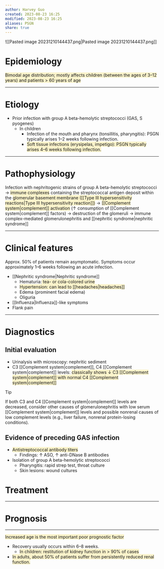 ```yaml
---
author: Harvey Guo
created: 2023-08-23 16:25
modified: 2023-08-23 16:25
aliases: PSGN
share: true
---
```

![[Pasted image 20231210144437.png|Pasted image 20231210144437.png]]
# Epidemiology
<span style="background:rgba(240, 200, 0, 0.2)">Bimodal age distribution; mostly affects children (between the ages of 3–12 years) and patients > 60 years of age</span>

---
# Etiology
- Prior infection with group A beta-hemolytic streptococci (GAS, S pyogenes)
	- In children
		- Infection of the mouth and pharynx (tonsillitis, pharyngitis): PSGN typically arises 1–2 weeks following infection.
		- <span style="background:rgba(240, 200, 0, 0.2)">Soft tissue infections (erysipelas, impetigo): PSGN typically arises 4–6 weeks following infection.</span>

---
# Pathophysiology
Infection with nephritogenic strains of group A beta-hemolytic streptococci → <span style="background:rgba(240, 200, 0, 0.2)">immune complexes</span> containing the streptococcal antigen deposit within the <span style="background:rgba(240, 200, 0, 0.2)">glomerular basement membrane ([[Type III hypersensitivity reactions|Type III hypersensitivity reaction]])</span> → <span style="background:rgba(240, 200, 0, 0.2)">[[Complement system|complement]] activation</span> (↑ consumption of [[Complement system|complement]] factors) → destruction of the glomeruli → immune complex-mediated glomerulonephritis and [[nephritic syndrome|nephritic syndrome]]

---
# Clinical features
Approx. 50% of patients remain asymptomatic. Symptoms occur approximately 1–6 weeks following an acute infection.
- [[Nephritic syndrome|Nephritic syndrome]]
	- Hematuria:<span style="background:rgba(240, 200, 0, 0.2)"> tea- or cola-colored urine</span>
	- <span style="background:rgba(240, 200, 0, 0.2)">Hypertension: can lead to [[headaches|headaches]]</span>
	- Edema (prominent facial edema) 
	- Oliguria
- [[Influenza|Influenza]]-like symptoms 
- Flank pain

---
# Diagnostics
## Initial evaluation
- Urinalysis with microscopy: nephritic sediment
- C3 [[Complement system|complement]], C4 [[Complement system|complement]] levels: <span style="background:rgba(240, 200, 0, 0.2)">classically shows ↓ C3 [[Complement system|complement]] with normal C4 [[Complement system|complement]]</span>
>[!tip] 
>If both C3 and C4 [[Complement system|complement]] levels are decreased, consider other causes of glomerulonephritis with low serum [[Complement system|complement]] levels and possible nonrenal causes of low complement levels (e.g., liver failure, nonrenal protein-losing conditions).

## Evidence of preceding GAS infection
- <span style="background:rgba(240, 200, 0, 0.2)">Antistreptococcal antibody titers</span>
	- Findings: ↑ ASO, ↑ anti-DNase B antibodies
- Isolation of group A beta-hemolytic streptococci
	- Pharyngitis: rapid strep test, throat culture
	- Skin lesions: wound cultures

# Treatment
---

# Prognosis
---
<span style="background:rgba(240, 200, 0, 0.2)">Increased age is the most important poor prognostic factor</span>
- Recovery usually occurs within 6–8 weeks.
	- <span style="background:rgba(240, 200, 0, 0.2)">In children: restitution of kidney function in > 90% of cases</span>
- <span style="background:rgba(240, 200, 0, 0.2)">In adults, about 50% of patients suffer from persistently reduced renal function.</span>